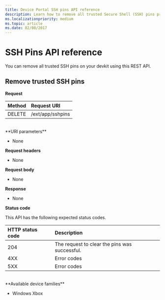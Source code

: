 ```yaml
---
title: Device Portal SSH pins API reference
description: Learn how to remove all trusted Secure Shell (SSH) pins programatically using the /ext/app/sshpins Xbox Device Portal REST API.
ms.localizationpriority: medium
ms.topic: article
ms.date: 02/08/2017
---
```

# SSH Pins API reference
You can remove all trusted SSH pins on your devkit using this REST API.

## Remove trusted SSH pins

**Request**

Method      | Request URI
:------     | :-----
DELETE | /ext/app/sshpins
<br />
**URI parameters**

- None

**Request headers**

- None

**Request body**   

- None

**Response**   

- None 

**Status code**

This API has the following expected status codes.

HTTP status code      | Description
:------     | :-----
204 | The request to clear the pins was successful.
4XX | Error codes
5XX | Error codes

<br />
**Available device families**

* Windows Xbox

